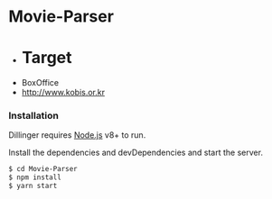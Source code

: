 # Movie-Parser
 - # Target
  - BoxOffice 
   - http://www.kobis.or.kr
   

### Installation

Dillinger requires [Node.js](https://nodejs.org/) v8+ to run.

Install the dependencies and devDependencies and start the server.

```sh
$ cd Movie-Parser
$ npm install 
$ yarn start
```   